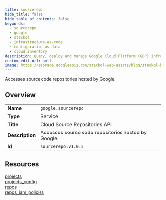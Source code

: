 ```yaml
---
title: sourcerepo
hide_title: false
hide_table_of_contents: false
keywords:
  - sourcerepo
  - google
  - stackql
  - infrastructure-as-code
  - configuration-as-data
  - cloud inventory
description: Query, deploy and manage Google Cloud Platform (GCP) infrastructure and resources using SQL
custom_edit_url: null
image: https://storage.googleapis.com/stackql-web-assets/blog/stackql-blog-post-featured-image.png
---
```

Accesses source code repositories hosted by Google.  
    

## Overview
<table><tbody>
<tr><td><b>Name</b></td><td><code>google.sourcerepo</code></td></tr>
<tr><td><b>Type</b></td><td>Service</td></tr>
<tr><td><b>Title</b></td><td>Cloud Source Repositories API</td></tr>
<tr><td><b>Description</b></td><td>Accesses source code repositories hosted by Google.</td></tr>
<tr><td><b>Id</b></td><td><code>sourcerepo:v1.0.2</code></td></tr>
</tbody></table>

## Resources
<div class="row">
<div class="providerDocColumn">
<a href="/providers/google/sourcerepo/projects/">projects</a><br />
<a href="/providers/google/sourcerepo/projects_config/">projects_config</a><br />
</div>
<div class="providerDocColumn">
<a href="/providers/google/sourcerepo/repos/">repos</a><br />
<a href="/providers/google/sourcerepo/repos_iam_policies/">repos_iam_policies</a><br />
</div>
</div>
